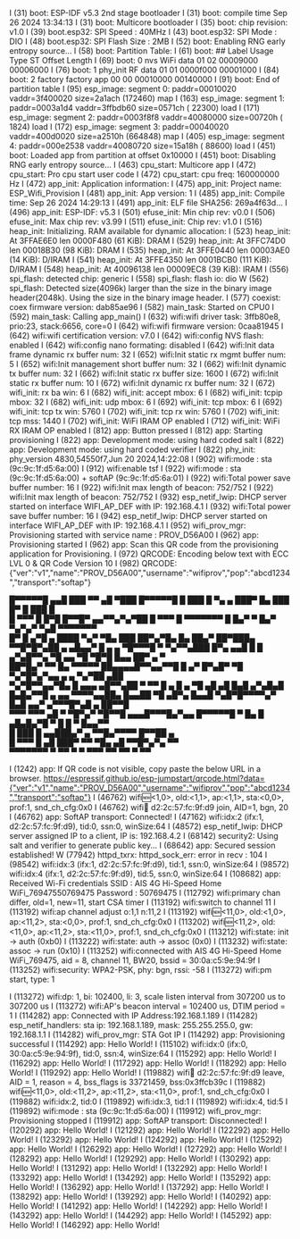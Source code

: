 I (31) boot: ESP-IDF v5.3 2nd stage bootloader
I (31) boot: compile time Sep 26 2024 13:34:13
I (31) boot: Multicore bootloader
I (35) boot: chip revision: v1.0
I (39) boot.esp32: SPI Speed      : 40MHz
I (43) boot.esp32: SPI Mode       : DIO
I (48) boot.esp32: SPI Flash Size : 2MB
I (52) boot: Enabling RNG early entropy source...
I (58) boot: Partition Table:
I (61) boot: ## Label            Usage          Type ST Offset   Length
I (69) boot:  0 nvs              WiFi data        01 02 00009000 00006000
I (76) boot:  1 phy_init         RF data          01 01 0000f000 00001000
I (84) boot:  2 factory          factory app      00 00 00010000 00140000
I (91) boot: End of partition table
I (95) esp_image: segment 0: paddr=00010020 vaddr=3f400020 size=2a1ach (172460) map
I (163) esp_image: segment 1: paddr=0003a1d4 vaddr=3ffbdb60 size=0571ch ( 22300) load
I (171) esp_image: segment 2: paddr=0003f8f8 vaddr=40080000 size=00720h (  1824) load
I (172) esp_image: segment 3: paddr=00040020 vaddr=400d0020 size=a2510h (664848) map
I (405) esp_image: segment 4: paddr=000e2538 vaddr=40080720 size=15a18h ( 88600) load
I (451) boot: Loaded app from partition at offset 0x10000
I (451) boot: Disabling RNG early entropy source...
I (463) cpu_start: Multicore app
I (472) cpu_start: Pro cpu start user code
I (472) cpu_start: cpu freq: 160000000 Hz
I (472) app_init: Application information:
I (475) app_init: Project name:     ESP_Wifi_Provision
I (481) app_init: App version:      1
I (485) app_init: Compile time:     Sep 26 2024 14:29:13
I (491) app_init: ELF file SHA256:  269a4f63d...
I (496) app_init: ESP-IDF:          v5.3
I (501) efuse_init: Min chip rev:     v0.0
I (506) efuse_init: Max chip rev:     v3.99 
I (511) efuse_init: Chip rev:         v1.0
I (516) heap_init: Initializing. RAM available for dynamic allocation:
I (523) heap_init: At 3FFAE6E0 len 0000F480 (61 KiB): DRAM
I (529) heap_init: At 3FFC74D0 len 00018B30 (98 KiB): DRAM
I (535) heap_init: At 3FFE0440 len 00003AE0 (14 KiB): D/IRAM
I (541) heap_init: At 3FFE4350 len 0001BCB0 (111 KiB): D/IRAM
I (548) heap_init: At 40096138 len 00009EC8 (39 KiB): IRAM
I (556) spi_flash: detected chip: generic
I (558) spi_flash: flash io: dio
W (562) spi_flash: Detected size(4096k) larger than the size in the binary image header(2048k). Using the size in the binary image header.
I (577) coexist: coex firmware version: dab85ae96
I (582) main_task: Started on CPU0
I (592) main_task: Calling app_main()
I (632) wifi:wifi driver task: 3ffb80e8, prio:23, stack:6656, core=0
I (642) wifi:wifi firmware version: 0caa81945
I (642) wifi:wifi certification version: v7.0
I (642) wifi:config NVS flash: enabled
I (642) wifi:config nano formating: disabled
I (642) wifi:Init data frame dynamic rx buffer num: 32
I (652) wifi:Init static rx mgmt buffer num: 5
I (652) wifi:Init management short buffer num: 32
I (662) wifi:Init dynamic tx buffer num: 32
I (662) wifi:Init static rx buffer size: 1600
I (672) wifi:Init static rx buffer num: 10
I (672) wifi:Init dynamic rx buffer num: 32
I (672) wifi_init: rx ba win: 6
I (682) wifi_init: accept mbox: 6
I (682) wifi_init: tcpip mbox: 32
I (682) wifi_init: udp mbox: 6
I (692) wifi_init: tcp mbox: 6
I (692) wifi_init: tcp tx win: 5760
I (702) wifi_init: tcp rx win: 5760
I (702) wifi_init: tcp mss: 1440
I (702) wifi_init: WiFi IRAM OP enabled
I (712) wifi_init: WiFi RX IRAM OP enabled
I (812) app: Button pressed
I (812) app: Starting provisioning
I (822) app: Development mode: using hard coded salt
I (822) app: Development mode: using hard coded verifier
I (822) phy_init: phy_version 4830,54550f7,Jun 20 2024,14:22:08
I (902) wifi:mode : sta (9c:9c:1f:d5:6a:00)
I (912) wifi:enable tsf
I (922) wifi:mode : sta (9c:9c:1f:d5:6a:00) + softAP (9c:9c:1f:d5:6a:01)
I (922) wifi:Total power save buffer number: 16
I (922) wifi:Init max length of beacon: 752/752
I (922) wifi:Init max length of beacon: 752/752
I (932) esp_netif_lwip: DHCP server started on interface WIFI_AP_DEF with IP: 192.168.4.1
I (932) wifi:Total power save buffer number: 16
I (942) esp_netif_lwip: DHCP server started on interface WIFI_AP_DEF with IP: 192.168.4.1
I (952) wifi_prov_mgr: Provisioning started with service name : PROV_D56A00 
I (962) app: Provisioning started
I (962) app: Scan this QR code from the provisioning application for Provisioning.
I (972) QRCODE: Encoding below text with ECC LVL 0 & QR Code Version 10
I (982) QRCODE: {"ver":"v1","name":"PROV_D56A00","username":"wifiprov","pop":"abcd1234","transport":"softap"}

  █▀▀▀▀▀█ ▄▄█  ███   ▀▀ ▄█ ▀███ █▀▀▀▀▀█
  █ ███ █ ▀▄  ▄ ███▀ █▄ ███  █▀ █ ███ █   
  █ ▀▀▀ █ █▀█ █▀▀█▀ ▄▄▀▀▄▀▄▀██  █ ▀▀▀ █
  ▀▀▀▀▀▀▀ █ █▄▀ ▀ █▄▀ ▀▄▀▄▀ ▀▄█ ▀▀▀▀▀▀▀   
  █▀ █ ▄▀█ ▄ ████ ▀▄▀ ▀█▄ ███   ██▀▄▀█▄
  █▄ ██▄▀ ██▀███▄  ▀▀█▀█▀▄██ ▄  ▄█▄▄▀ █
   ▄ ▄  ▀█▀▀▀█ ▀ ▀▄▀▀▄███ █▀▄ ▄▄█  █  █
   ▄▀▄█▀▀▄  ▀█ ▄▄ ▀█  ▀█▀█ █▄▄ ██▀ ▄  ▀   
   ██▀█▄▀ ▀▀  █▄   ▀▀▀▀▀ ██▄▄▄▄█▀▀▄▄▀▀█
  █ ▄▀ █▀▄█▀ ▀█ ▀▄▀█▀▄▀▄▄ ▄ ▄ ▀▄▀██ ▄██   
   ▀▄▀█▀▀▄▄▀█▄ █  ▄▄▄ ▄█▀▀▄██   ▀ ▀▀  █
  ▄ █ ▄ ▀█ ▄█  ▄█    █▄█ ▄▀▄█▄█ █▄█▄▀▀█
   ▄ ▄▄ ▀▀▀▀▄▄██▄  █▄▄██  ▀█  ▄█▀▄ █▄▄█
  ▀▄█▀█▀▀▀▀▄▀ █▄█ ▄▄▀  ▄▀▀▀█▀▄█ ▄ ██▀▀█   
  ▀▀▀ ▀▀▀ ▄█ ▀ ▀█▀▄▀ ▀█▀▀█ ▄▄▄█▀▀▀█▄▀▄▄
  █▀▀▀▀▀█ ▀ █▄ █ ▄█▄█▄▀█  ▀ █ █ ▀ █▄▄▀▀   
  █ ███ █ ▄▄███▄▀ ▄  ▀▀█▄▀▀▀▀ █▀▀██ ▄     
  █ ▀▀▀ █ ▄█ ███▀ ▀▀ ▀█▄  ▄█ ▀▀█▀▄▀▄ ▀▀   
  ▀▀▀▀▀▀▀ ▀ ▀▀  ▀  ▀  ▀▀▀ ▀▀ ▀▀   ▀  ▀▀


I (1242) app: If QR code is not visible, copy paste the below URL in a browser.
https://espressif.github.io/esp-jumpstart/qrcode.html?data={"ver":"v1","name":"PROV_D56A00","username":"wifiprov","pop":"abcd1234","transport":"softap"}
I (46762) wifi:new:<1,0>, old:<1,1>, ap:<1,1>, sta:<0,0>, prof:1, snd_ch_cfg:0x0
I (46762) wifi:station: d2:2c:57:fc:9f:d9 join, AID=1, bgn, 20
I (46762) app: SoftAP transport: Connected!
I (47162) wifi:<ba-add>idx:2 (ifx:1, d2:2c:57:fc:9f:d9), tid:0, ssn:0, winSize:64
I (48572) esp_netif_lwip: DHCP server assigned IP to a client, IP is: 192.168.4.2
I (68142) security2: Using salt and verifier to generate public key...
I (68642) app: Secured session established!
W (77942) httpd_txrx: httpd_sock_err: error in recv : 104
I (98542) wifi:<ba-add>idx:3 (ifx:1, d2:2c:57:fc:9f:d9), tid:1, ssn:0, winSize:64
I (98572) wifi:<ba-add>idx:4 (ifx:1, d2:2c:57:fc:9f:d9), tid:5, ssn:0, winSize:64
I (108682) app: Received Wi-Fi credentials
        SSID     : AIS 4G Hi-Speed Home WiFi_76947550769475
        Password : 50769475
I (112792) wifi:primary chan differ, old=1, new=11, start CSA timer
I (113192) wifi:switch to channel 11
I (113192) wifi:ap channel adjust o:1,1 n:11,2
I (113192) wifi:new:<11,0>, old:<1,0>, ap:<11,2>, sta:<0,0>, prof:1, snd_ch_cfg:0x0
I (113202) wifi:new:<11,2>, old:<11,0>, ap:<11,2>, sta:<11,0>, prof:1, snd_ch_cfg:0x0
I (113212) wifi:state: init -> auth (0xb0)
I (113222) wifi:state: auth -> assoc (0x0)
I (113232) wifi:state: assoc -> run (0x10)
I (113252) wifi:connected with AIS 4G Hi-Speed Home WiFi_769475, aid = 8, channel 11, BW20, bssid = 30:0a:c5:9e:94:9f
I (113252) wifi:security: WPA2-PSK, phy: bgn, rssi: -58
I (113272) wifi:pm start, type: 1

I (113272) wifi:dp: 1, bi: 102400, li: 3, scale listen interval from 307200 us to 307200 us
I (113272) wifi:AP's beacon interval = 102400 us, DTIM period = 1
I (114282) app: Connected with IP Address:192.168.1.189
I (114282) esp_netif_handlers: sta ip: 192.168.1.189, mask: 255.255.255.0, gw: 192.168.1.1
I (114282) wifi_prov_mgr: STA Got IP
I (114292) app: Provisioning successful
I (114292) app: Hello World!
I (115102) wifi:<ba-add>idx:0 (ifx:0, 30:0a:c5:9e:94:9f), tid:0, ssn:4, winSize:64
I (115292) app: Hello World!
I (116292) app: Hello World!
I (117292) app: Hello World!
I (118292) app: Hello World!
I (119292) app: Hello World!
I (119882) wifi:station: d2:2c:57:fc:9f:d9 leave, AID = 1, reason = 4, bss_flags is 33721459, bss:0x3ffcb39c
I (119882) wifi:new:<11,0>, old:<11,2>, ap:<11,2>, sta:<11,0>, prof:1, snd_ch_cfg:0x0
I (119882) wifi:<ba-del>idx:2, tid:0
I (119892) wifi:<ba-del>idx:3, tid:1
I (119892) wifi:<ba-del>idx:4, tid:5
I (119892) wifi:mode : sta (9c:9c:1f:d5:6a:00)
I (119912) wifi_prov_mgr: Provisioning stopped
I (119912) app: SoftAP transport: Disconnected!
I (120292) app: Hello World!
I (121292) app: Hello World!
I (122292) app: Hello World!
I (123292) app: Hello World!
I (124292) app: Hello World!
I (125292) app: Hello World!
I (126292) app: Hello World!
I (127292) app: Hello World!
I (128292) app: Hello World!
I (129292) app: Hello World!
I (130292) app: Hello World!
I (131292) app: Hello World!
I (132292) app: Hello World!
I (133292) app: Hello World!
I (134292) app: Hello World!
I (135292) app: Hello World!
I (136292) app: Hello World!
I (137292) app: Hello World!
I (138292) app: Hello World!
I (139292) app: Hello World!
I (140292) app: Hello World!
I (141292) app: Hello World!
I (142292) app: Hello World!
I (143292) app: Hello World!
I (144292) app: Hello World!
I (145292) app: Hello World!
I (146292) app: Hello World!